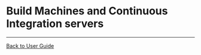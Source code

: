 <a id="top"></a>

# Build Machines and Continuous Integration servers

---

[Back to User Guide](/doc/README.md#top)
